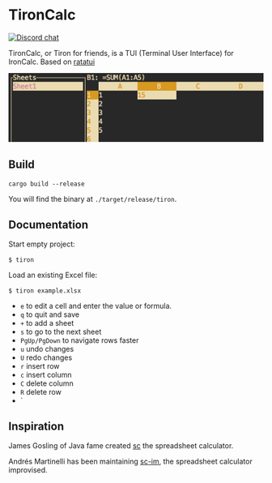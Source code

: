 # TironCalc

[![Discord chat][discord-badge]][discord-url]

[discord-badge]: https://img.shields.io/discord/1206947691058171904.svg?logo=discord&style=flat-square
[discord-url]: https://discord.gg/zZYWfh3RHJ

TironCalc, or Tiron for friends, is a TUI (Terminal User Interface) for IronCalc. Based on [ratatui](https://github.com/ratatui-org/ratatui)

![TironCalc Screenshot](screenshot.png)

## Build

```
cargo build --release
```

You will find the binary at `./target/release/tiron`.

## Documentation

Start empty project:

```
$ tiron
```

Load an existing Excel file:

```
$ tiron example.xlsx
```

-   `e` to edit a cell and enter the value or formula.
-   `q` to quit and save
-   `+` to add a sheet
-   `s` to go to the next sheet
-   `PgUp/PgDown` to navigate rows faster
-   `u` undo changes
-   `U` redo changes
-   `r` insert row
-   `c` insert column
-   `C` delete column
-   `R` delete row
-   `


## Inspiration

James Gosling of Java fame created [sc](https://en.wikipedia.org/wiki/Sc_(spreadsheet_calculator)) the spreadsheet calculator.

Andrés Martinelli has been maintaining [sc-im](https://github.com/andmarti1424/sc-im), the spreadsheet calculator improvised.
